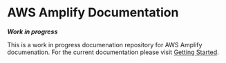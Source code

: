 # AWS Amplify Documentation

***Work in progress***

This is a work in progress documenation repository for AWS Amplify documenation. For the current documentation please visit [Getting Started](https://aws-amplify.github.com/).